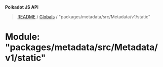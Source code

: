 **Polkadot JS API**

> [README](../README.md) / [Globals](../globals.md) / "packages/metadata/src/Metadata/v1/static"

# Module: "packages/metadata/src/Metadata/v1/static"
